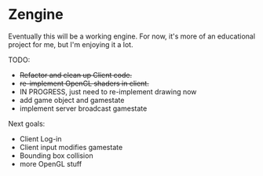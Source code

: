 Zengine
=======

Eventually this will be a working engine. For now, it's more of an educational project for me, but I'm enjoying it a lot.


TODO:

- ~~Refactor and clean up Client code.~~
- ~~re-implement OpenGL shaders in client.~~ 
- IN PROGRESS, just need to re-implement drawing now
- add game object and gamestate
- implement server broadcast gamestate


Next goals:
- Client Log-in
- Client input modifies gamestate
- Bounding box collision
- more OpenGL stuff
